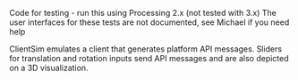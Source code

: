 Code for testing - run this using Processing 2.x (not tested with 3.x)
The user interfaces for these tests are not documented, see Michael if you need help

ClientSim emulates a client that generates platform API messages. Sliders for translation and rotation inputs send API messages and are also depicted on a 3D visualization.




